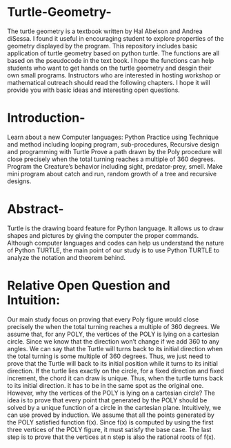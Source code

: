 # Turtle-Geometry-
The turtle geometry is a textbook written by Hal Abelson and Andrea diSessa. I found it useful in encouraging student to explore properties of the geometry displayed by the program. This repository includes basic application of turtle geometry based on python turtle. The functions are all based on the pseudocode in the text book. I hope the functions can help students who want to get hands on the turtle geometry and desgin their own small programs. Instructors who are interested in hosting workshop or mathematical outreach should read the following chapters. I hope it will provide you with basic ideas and interesting open questions.  
# Introduction-
Learn about a new Computer languages: Python
Practice using Technique and method including looping program, sub-procedures, Recursive design and programming with Turtle
Prove a path drawn by the Poly procedure will close precisely when the total turning reaches a multiple of 360 degrees.
Program the Creature’s behavior including sight, predator-prey, smell.
Make mini program about catch and run, random growth of a tree and recursive designs.

# Abstract-
Turtle is the drawing board feature for Python language. It allows us to draw shapes and pictures by giving the computer the proper commands. Although computer languages and codes can help us understand the nature of Python TURTLE, the main point of our study is to use Python TURTLE to analyze the notation and theorem behind. 


# Relative Open Question and Intuition:
Our main study focus on proving that every Poly figure would close precisely the when the total turning reaches a multiple of 360 degrees. We assume that, for any POLY, the vertices of the POLY is lying on a cartesian circle. Since we know that the direction won’t change if we add 360 to any angles. We can say that the Turtle will turns back to its initial direction when the total turning is some multiple of 360 degrees. Thus, we just need to prove that the Turtle will back to its initial position while it turns to its initial direction. If the turtle lies exactly on the circle, for a fixed direction and fixed increment, the chord it can draw is unique. Thus, when the turtle turns back to its initial direction. it has to be in the same spot as the original one. 
However, why the vertices of the POLY is lying on a cartesian circle? The idea is to prove that every point that generated by the POLY should be solved by a unique function of a circle in the cartesian plane. Intuitively, we can use proved by induction. We assume that all the points generated by the POLY satisfied function f(x). Since f(x) is computed by using the first three vertices of the POLY figure, it must satisfy the base case. The last step is to prove that the vertices at n step is also the rational roots of f(x). 
